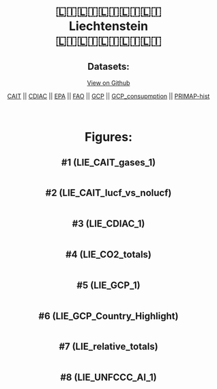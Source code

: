 
<center>
<h1 align="center">
🇱🇮🇱🇮🇱🇮🇱🇮🇱🇮
<br>
Liechtenstein
<br>
🇱🇮🇱🇮🇱🇮🇱🇮🇱🇮
</h1>
<h2>Datasets:</h2>
<p><a href="https://github.com/dquintani/GreenhouseData/tree/master/country_data/LIE_Liechtenstein/data">View on Github</a>
<br></p><p><a href="data/LIE_CAIT.csv">CAIT</a> || <a href="data/LIE_CDIAC.csv">CDIAC</a> || <a href="data/LIE_EPA.csv">EPA</a> || <a href="data/LIE_FAO.csv">FAO</a> || <a href="data/LIE_GCP.csv">GCP</a> || <a href="data/LIE_GCP_consupmption.csv">GCP_consupmption</a> || <a href="data/LIE_PRIMAP-hist.csv">PRIMAP-hist</a></p><p><br></p>
<h1>Figures:</h1><h2>#1 (LIE_CAIT_gases_1)</h2>
<p><img alt="" src="figures/LIE_CAIT_gases_1.png" /></p><h2>#2 (LIE_CAIT_lucf_vs_nolucf)</h2>
<p><img alt="" src="figures/LIE_CAIT_lucf_vs_nolucf.png" /></p><h2>#3 (LIE_CDIAC_1)</h2>
<p><img alt="" src="figures/LIE_CDIAC_1.png" /></p><h2>#4 (LIE_CO2_totals)</h2>
<p><img alt="" src="figures/LIE_CO2_totals.png" /></p><h2>#5 (LIE_GCP_1)</h2>
<p><img alt="" src="figures/LIE_GCP_1.png" /></p><h2>#6 (LIE_GCP_Country_Highlight)</h2>
<p><img alt="" src="figures/LIE_GCP_Country_Highlight.png" /></p><h2>#7 (LIE_relative_totals)</h2>
<p><img alt="" src="figures/LIE_relative_totals.png" /></p><h2>#8 (LIE_UNFCCC_AI_1)</h2>
<p><img alt="" src="figures/LIE_UNFCCC_AI_1.png" /></p>